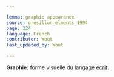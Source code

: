 ```yaml
---

lemma: graphic appearance
source: gresillon_elments_1994
page: 224
language: French
contributor: Wout
last_updated_by: Wout

---
```


**Graphie:** forme visuelle du langage [écrit](writingProduct.html).
